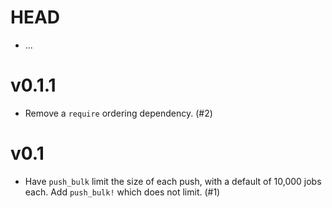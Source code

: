 # HEAD

* ...

# v0.1.1

* Remove a `require` ordering dependency. (#2)

# v0.1

* Have `push_bulk` limit the size of each push, with a default of 10,000 jobs each. Add `push_bulk!` which does not limit. (#1)
